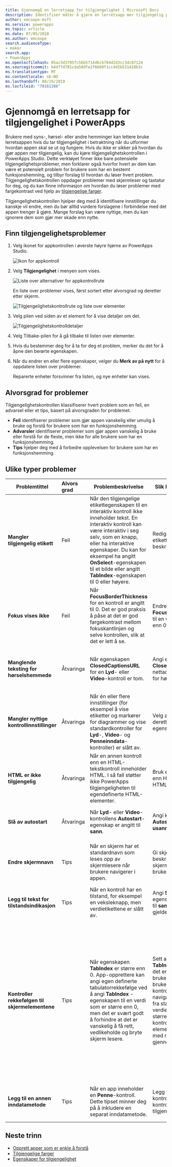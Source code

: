 ```yaml
---
title: Gjennomgå en lerretsapp for tilgjengelighet | Microsoft Docs
description: Identifiser måter å gjøre en lerretsapp mer tilgjengelig på for brukere med syns-, hørsel- og andre typer hemminger
author: emcoope-msft
ms.service: powerapps
ms.topic: article
ms.date: 07/05/2018
ms.author: emcoope
search.audienceType:
- maker
search.app:
- PowerApps
ms.openlocfilehash: 05ac3d3705fc56b5714d6cb704d2d3cc3dc87124
ms.sourcegitcommit: b4df7d781cda50dfe2f6609f1cc4d2b531428b3c
ms.translationtype: MT
ms.contentlocale: nb-NO
ms.lasthandoff: 08/29/2019
ms.locfileid: "70161286"
---
```

# <a name="review-a-canvas-app-for-accessibility-in-powerapps"></a>Gjennomgå en lerretsapp for tilgjengelighet i PowerApps

Brukere med syns-, hørsel- eller andre hemminger kan lettere bruke lerretsappen hvis du tar tilgjengelighet i betraktning når du utformer hvordan appen skal se ut og fungere. Hvis du ikke er sikker på hvordan du gjør appen mer tilgjengelig, kan du kjøre tilgjengelighetskontrollen i PowerApps Studio. Dette verktøyet finner ikke bare potensielle tilgjengelighetsproblemer, men forklarer også hvorfor hvert av dem kan være et potensielt problem for brukere som har en bestemt funksjonshemning, og tilbyr forslag til hvordan du løser hvert problem.
Tilgjengelighetskontrollen oppdager problemer med skjermleser og tastatur for deg, og du kan finne informasjon om hvordan du løser problemer med fargekontrast ved hjelp av [tilgjengelige farger](accessible-apps-color.md).

Tilgjengelighetskontrollen hjelper deg med å identifisere innstillinger du kanskje vil endre, men du bør alltid vurdere forslagene i forbindelse med det appen trenger å gjøre. Mange forslag kan være nyttige, men du kan ignorere dem som gjør mer skade enn nytte.

## <a name="find-accessibility-issues"></a>Finn tilgjengelighetsproblemer

1. Velg ikonet for appkontrollen i øverste høyre hjørne av PowerApps Studio.

    ![Ikon for appkontroll](./media/accessibility-checker/app-checker-icon.png)

2. Velg **Tilgjengelighet** i menyen som vises.

    ![Liste over alternativer for appkontrollrute](./media/accessibility-checker/app-checker-menu.png)

    En liste over problemer vises, først sortert etter alvorsgrad og deretter etter skjerm.

    ![Tilgjengelighetskontrollrute og liste over elementer](./media/accessibility-checker/accessibility-checker-pane.png)

3. Velg pilen ved siden av et element for å vise detaljer om det.

    ![Tilgjengelighetskontrolldetaljer](./media/accessibility-checker/details-pane.png)

4. Velg Tilbake-pilen for å gå tilbake til listen over elementer.

5. Hvis du bestemmer deg for å ta for deg et problem, merker du det for å åpne den berørte egenskapen.

6. Når du endrer en eller flere egenskaper, velger du **Merk av på nytt** for å oppdatere listen over problemer.

    Reparerte enheter forsvinner fra listen, og nye enheter kan vises.

## <a name="severity-of-issues"></a>Alvorsgrad for problemer

Tilgjengelighetskontrollen klassifiserer hvert problem som en feil, en advarsel eller et tips, basert på alvorsgraden for problemet.

- **Feil** identifiserer problemer som gjør appen vanskelig eller umulig å bruke og forstå for brukere som har en funksjonshemming.
- **Advarsler** identifiserer problemer som gjør appen vanskelig å bruke eller forstå for de fleste, men ikke for alle brukere som har en funksjonshemming.
- **Tips** hjelper deg med å forbedre opplevelsen for brukere som har en funksjonshemming.

## <a name="types-of-issues"></a>Ulike typer problemer

| Problemtittel                            | Alvors grad | Problembeskrivelse  | Slik løser du et problem | Derfor løser du et problem|
| ------------------------------         |:---------| -----| ------|------ |
| **Mangler tilgjengelig etikett**           | Feil    | Når den tilgjengelige etikettegenskapen til en interaktiv kontroll ikke inneholder tekst. En interaktiv kontroll kan være interaktiv i seg selv, som en knapp, eller ha interaktive egenskaper. Du kan for eksempel ha angitt **OnSelect**-egenskapen til et bilde eller angitt **TabIndex**-egenskapen til 0 eller høyere.  | Rediger den tilgjengelige etikettegenskapen for å beskrive elementet. | Hvis den tilgjengelige etikettegenskapen ikke inneholder tekst, forstår ikke personer som ikke kan se skjermen, hva som vises på bilder og i kontroller. |
| **Fokus vises ikke**                | Feil    | Når **FocusBorderThickness** for en kontroll er angitt til 0. Det er god praksis å påse at det er god fargekontrast mellom fokuskantlinjen og selve kontrollen, slik at det er lett å se. | Endre egenskapen **FocusedBorderThickness** til en verdi som er høyere enn 0.  | Hvis fokus ikke vises, kan ikke personer som ikke bruker mus, se fokus når de samhandler med appen.   |
| **Manglende teksting for hørselshemmede**                   | Åtvaringa  | Når egenskapen **ClosedCaptionsURL** for en **Lyd**- eller **Video**-kontroll er tom. | Angi egenskapen **ClosedCaptionsURL** til nettadressen for teksting for hørselshemmede. | Uten teksting for hørselshemmede er det ikke sikkert funksjonshemmede vil oppfatte informasjonen fra et video- eller lydsegment. |
| **Mangler nyttige kontrollinnstillinger**   | Åtvaringa  | Når én eller flere innstillinger (for eksempel å vise etiketter og markører for diagrammer og vise standardkontroller for **Lyd**-, **Video**- og **Penneinndata**-kontroller) er slått av. | Velg advarselen, og angi deretter **sann** for egenskapen. | Når du endrer denne egenskapsinnstillingen, gir du brukeren bedre informasjon om hvordan kontrollene i appen fungerer. |
| **HTML er ikke tilgjengelig**           | Åtvaringa  | Når en annen kontroll enn en HTML-tekstkontroll inneholder HTML. I så fall støtter ikke PowerApps tilgjengeligheten til egendefinerte HTML-elementer. | Bruk en annen metode enn HTML, eller fjern HTML fra dette elementet. | Appen vil ikke fungere på riktig måte, eller være tilgjengelig, hvis du legger til interaktive HTML-elementer. |
| **Slå av autostart**                 | Åtvaringa  | Når **Lyd**- eller **Video**-kontrollens **Autostart**-egenskap er angitt til **sann**. | Angi kontrollens **Autostart**-egenskap til **usann**. | Video- og lydfiler som spilles av automatisk, kan forstyrre brukerne. La dem velge om de vil spille av et klipp. |
| **Endre skjermnavn**                 | Tips      | Når en skjerm har et standardnavn som leses opp av skjermlesere når brukere navigerer i appen. | Gi skjermen et navn som beskriver hva som er på skjermen, eller hva den brukes til.| Blinde, svaksynte eller personer med lesevansker er avhengige av skjermnavn for å navigere med skjermleseren. |
| **Legg til tekst for tilstandsindikasjon**          | Tips      |  Når en kontroll har en tilstand, for eksempel en veksleknapp, men verdietikettene er slått av. | Angi **ShowValue**-egenskapen til kontrollen til **sann** for å vise gjeldende tilstand. | Brukere får ikke bekreftelse på handlingene sine hvis ikke tilstanden for kontrollen vises. |
| **Kontroller rekkefølgen til skjermelementene**| Tips      | Når egenskapen **TabIndex** er større enn 0. App-opprettere kan angi egen definerte tabulatorrekkefølge ved å angi **TabIndex** -egenskapen til en verdi som er større enn 0, men det er svært godt å forhindre at det er vanskelig å få rett, vedlikeholde og bryte skjerm lesere. | Sett alle egenskaper for **TabIndex** til 0 eller-1 når det er mulig.  I stedet for å bruke **TabIndex**, kan du bruke **utvidet gruppe** -kontrollen til å endre navigasjons rekkefølgen fra standard.  Hvis verdiene i **TabIndex** er større enn 0 må brukes, kontrollerer du at skjerm elementene Sams varer med rekkefølgen du vil bla gjennom dem i. | Navigasjons rekkefølgen skal speiles i rekkefølgen som kontrollene vises på skjermen, som er standard.  Hvis manuelle justeringer utføres, er det vanskelig å holde den riktige rekkefølgen spesielt avhengig av nett leserens adresse linje og andre kontroller utenfor appen.  Dette kan gjøre det vanskelig å bruke en skjerm leser.  Når de leses av skjerm leseren, bør kontrollene vises i samme rekkefølge som de vises på skjermen, i stedet for en rekkefølge som er mindre intuitiv.  |
| **Legg til en annen inndatametode**           | Tips      | Når en app inneholder en **Penne**-kontroll. Dette tipset minner deg på å inkludere en separat inndatametode. | Legg til en **Tekstinndata**-kontroll i tillegg til **Penne**-kontrollen for en tilgjengelig opplevelse. | Enkelte brukere kan ikke bruke penn og krever en annen måte å gi informasjon på (for eksempel ved å skrive inn en signatur). |

## <a name="next-steps"></a>Neste trinn

- [Opprett apper som er enkle å forstå](accessible-apps.md)
- [Tilgjengelige farger](accessible-apps-color.md)
- [Egenskaper for tilgjengelighet](controls/properties-accessibility.md)

